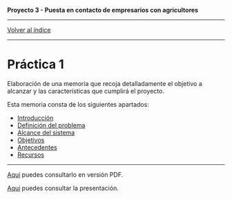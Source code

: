 __Proyecto 3 - Puesta en contacto de empresarios con agricultores__

---

[Volver al índice](../../README.md)

---

# Práctica 1

Elaboración de una memoria que recoja detalladamente el objetivo a alcanzar y las características que cumplirá el proyecto.

Esta memoria consta de los siguientes apartados:

* [Introducción](01-intro.md)
* [Definición del problema](02-problem.md)
* [Alcance del sistema](03-alcance.md)
* [Objetivos](04-objetivos.md)
* [Antecedentes](05-antecedentes.md)
* [Recursos](06-resources.md)

---

[Aquí](../../assets/memoria.pdf) puedes consultarlo en versión PDF.

[Aquí](../../assets/presentacion_p1_p2.pdf) puedes consultar la presentación.
